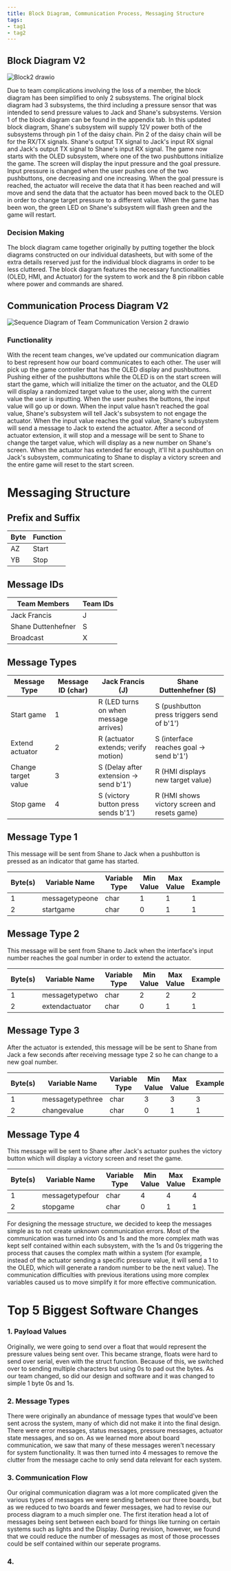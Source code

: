 ```yaml
---
title: Block Diagram, Communication Process, Messaging Structure
tags:
- tag1
- tag2
---
```


## Block Diagram V2

![Block2 drawio](https://github.com/user-attachments/assets/d6e47f94-231a-4d55-a046-69b31c67baba)

Due to team complications involving the loss of a member, the block diagram has been simplified to only 2 subsystems. The original block diagram had 3 subsystems, the third including a pressure sensor that was intended to send pressure values to Jack and Shane's subsystems. Version 1 of the block diagram can be found in the appendix tab. In this updated block diagram, Shane's subsystem will supply 12V power both of the subsystems through pin 1 of the daisy chain. Pin 2 of the daisy chain will be for the RX/TX signals. Shane's output TX signal to Jack's input RX signal and Jack's output TX signal to Shane's input RX signal. The game now starts with the OLED subsystem, where one of the two pushbuttons initialize the game. The screen will display the input pressure and the goal pressure. Input pressure is changed when the user pushes one of the two pushbuttons, one decreasing and one increasing. When the goal pressure is reached, the actuator will receive the data that it has been reached and will move and send the data that the actuator has been moved back to the OLED in order to change target pressure to a different value. When the game has been won, the green LED on Shane's subsystem will flash green and the game will restart.

### Decision Making

The block diagram came together originally by putting together the block diagrams constructed on our individual datasheets, but with some of the extra details reserved just for the individual block diagrams in order to be less cluttered. The block diagram features the necessary functionalities (OLED, HMI, and Actuator) for the system to work and the 8 pin ribbon cable where power and commands are shared.

## Communication Process Diagram V2

![Sequence Diagram of Team Communication Version 2 drawio](https://github.com/user-attachments/assets/04604270-66cf-454e-8033-b0db7ce3deda)

### Functionality

With the recent team changes, we’ve updated our communication diagram to best represent how our board communicates to each other. The user will pick up the game controller that has the OLED display and pushbuttons. Pushing either of the pushbuttons while the OLED is on the start screen will start the game, which will initialize the timer on the actuator, and the OLED will display a randomized target value to the user, along with the current value the user is inputting. When the user pushes the buttons, the input value will go up or down. When the input value hasn't reached the goal value, Shane's subsystem will tell Jack's subsystem to not engage the actuator. When the input value reaches the goal value, Shane's subsystem will send a message to Jack to extend the actuator. After a second of actuator extension, it will stop and a message will be sent to Shane to change the target value, which will display as a new number on Shane's screen. When the actuator has extended far enough, it'll hit a pushbutton on Jack's subsystem, communicating to Shane to display a victory screen and the entire game will reset to the start screen.

# Messaging Structure

## Prefix and Suffix

| Byte | Function |
|----|-------|
| AZ | Start |
| YB | Stop  |

## Message IDs

| Team Members | Team IDs |
|--------------|----------|
| Jack Francis | J |
| Shane Duttenhefner | S |
| Broadcast | X |

## Message Types

| Message Type          | Message ID (char) | Jack Francis (J)                          | Shane Duttenhefner (S)                |
|-----------------------|------------|-------------------------------------------|----------------------------------------------|
| Start game            | 1          | R (LED turns on when message arrives)     | S (pushbutton press triggers send of b'1')   |
| Extend actuator       | 2          | R (actuator extends; verify motion)       | S (interface reaches goal → send b'1')       |
| Change target value   | 3          | S (Delay after extension → send b'1')    | R (HMI displays new target value)            |
| Stop game             | 4          | S (victory button press sends b'1')           | R (HMI shows victory screen and resets game) |

## Message Type 1

This message will be sent from Shane to Jack when a pushbutton is pressed as an indicator that game has started.

| Byte(s) | Variable Name    | Variable Type | Min Value | Max Value | Example |
|---------|------------------|---------------|-----------|-----------|---------|
| 1       | messagetypeone   | char          | 1         | 1         | 1       |
| 2       | startgame        | char          | 0         | 1         | 1       |

## Message Type 2

This message will be sent from Shane to Jack when the interface's input number reaches the goal number in order to extend the actuator.

| Byte(s) | Variable Name    | Variable Type | Min Value | Max Value | Example |
|---------|------------------|---------------|-----------|-----------|---------|
| 1       | messagetypetwo   | char          | 2         | 2         | 2       |
| 2       | extendactuator   | char          | 0         | 1         | 1       |

## Message Type 3

After the actuator is extended, this message will be be sent to Shane from Jack a few seconds after receiving message type 2 so he can change to a new goal number.

| Byte(s) | Variable Name    | Variable Type | Min Value | Max Value | Example |
|---------|------------------|---------------|-----------|-----------|---------|
| 1       | messagetypethree | char          | 3         | 3         | 3       |
| 2       | changevalue      | char          | 0         | 1         | 1       |

## Message Type 4

This message will be sent to Shane after Jack's actuator pushes the victory button which will display a victory screen and reset the game.

| Byte(s) | Variable Name    | Variable Type | Min Value | Max Value | Example |
|---------|------------------|---------------|-----------|-----------|---------|
| 1       | messagetypefour  | char          | 4         | 4         | 4       |
| 2       | stopgame         | char          | 0         | 1         | 1       |

For designing the message structure, we decided to keep the messages simple as to not create unknown communication errors. Most of the communication was turned into 0s and 1s and the more complex math was kept self contained within each subsystem, with the 1s and 0s triggering the process that causes the complex math within a system (for example, instead of the actuator sending a specific pressure value, it will send a 1 to the OLED, which will generate a random number to be the next value). The communication difficulties with previous iterations using more complex variables caused us to move simplify it for more effective communication.

# Top 5 Biggest Software Changes

### 1. Payload Values

Originally, we were going to send over a float that would represent the pressure values being sent over. This became strange, floats were hard to send over serial, even with the struct function. Because of this, we switched over to sending multiple characters but using 0s to pad out the bytes. As our team changed, so did our design and software and it was changed to simple 1 byte 0s and 1s.

### 2. Message Types

There were originally an abundance of message types that would've been sent across the system, many of which did not make it into the final design. There were error messages, status messages, pressure messages, actuator state messages, and so on. As we learned more about board communication, we saw that many of these messages weren't necessary for system functionality. It was then turned into 4 messages to remove the clutter from the message cache to only send data relevant for each system.

### 3. Communication Flow

Our original communication diagram was a lot more complicated given the various types of messages we were sending between our three boards, but as we reduced to two boards and fewer messages, we had to revise our process diagram to a much simpler one. The first iteration head a lot of messages being sent between each board for things like turning on certain systems such as lights and the Display. During revision, however, we found that we could reduce the number of messages as most of those processes could be self contained within our seperate programs.

### 4. 
